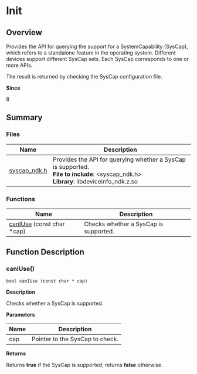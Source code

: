 # Init


## Overview

Provides the API for querying the support for a SystemCapability (SysCap), which refers to a standalone feature in the operating system. Different devices support different SysCap sets. Each SysCap corresponds to one or more APIs.

The result is returned by checking the SysCap configuration file.

**Since**

8


## Summary


### Files

| Name| Description|
| -------- | -------- |
| [syscap_ndk.h](syscap__ndk_8h.md) | Provides the API for querying whether a SysCap is supported.<br>**File to include**: <syscap_ndk.h><br>**Library**: libdeviceinfo_ndk.z.so|


### Functions

| Name| Description|
| -------- | -------- |
| [canIUse](#caniuse) (const char \*cap) | Checks whether a SysCap is supported. |


## Function Description


### canIUse()


```
bool canIUse (const char * cap)
```

**Description**

Checks whether a SysCap is supported.

**Parameters**

| Name| Description|
| -------- | -------- |
| cap | Pointer to the SysCap to check. |

**Returns**

Returns **true** if the SysCap is supported; returns **false** otherwise.

